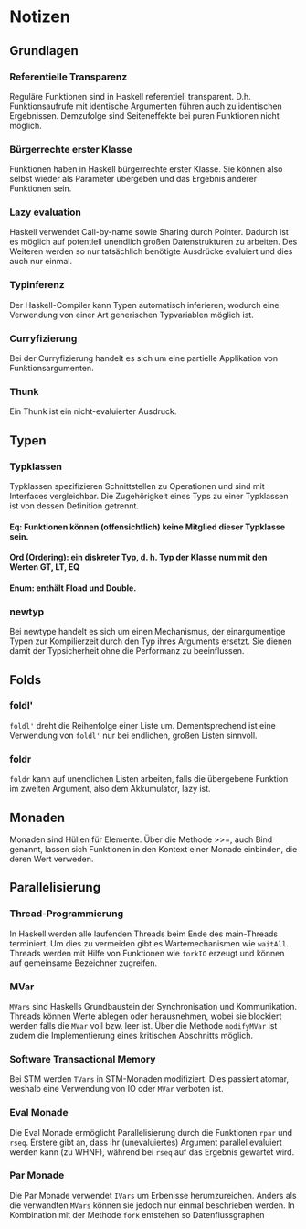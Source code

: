 # Notizen

## Grundlagen

### Referentielle Transparenz

Reguläre Funktionen sind in Haskell referentiell transparent.
D.h. Funktionsaufrufe mit identische Argumenten führen auch zu identischen Ergebnissen.
Demzufolge sind Seiteneffekte bei puren Funktionen nicht möglich.

### Bürgerrechte erster Klasse

Funktionen haben in Haskell bürgerrechte erster Klasse.
Sie können also selbst wieder als Parameter übergeben und das Ergebnis anderer Funktionen sein.

### Lazy evaluation

Haskell verwendet Call-by-name sowie Sharing durch Pointer.
Dadurch ist es möglich auf potentiell unendlich großen Datenstrukturen zu arbeiten.
Des Weiteren werden so nur tatsächlich benötigte Ausdrücke evaluiert und dies auch nur einmal.

### Typinferenz

Der Haskell-Compiler kann Typen automatisch inferieren, wodurch eine Verwendung von einer Art generischen Typvariablen möglich ist.

### Curryfizierung

Bei der Curryfizierung handelt es sich um eine partielle Applikation von Funktionsargumenten.

### Thunk

Ein Thunk ist ein nicht-evaluierter Ausdruck.

## Typen

### Typklassen

Typklassen spezifizieren Schnittstellen zu Operationen und sind mit Interfaces vergleichbar.
Die Zugehörigkeit eines Typs zu einer Typklassen ist von dessen Definition getrennt.

#### Eq: Funktionen können (offensichtlich) keine Mitglied dieser Typklasse sein.

#### Ord (Ordering): ein diskreter Typ, d. h. Typ der Klasse num mit den Werten GT, LT, EQ

#### Enum: enthält Fload und Double.

### newtyp

Bei newtype handelt es sich um einen Mechanismus, der einargumentige Typen zur Kompilierzeit durch den Typ ihres Arguments ersetzt.
Sie dienen damit der Typsicherheit ohne die Performanz zu beeinflussen.

## Folds

### foldl'

`foldl'` dreht die Reihenfolge einer Liste um.
Dementsprechend ist eine Verwendung von `foldl'` nur bei endlichen, großen Listen sinnvoll.

### foldr

`foldr` kann auf unendlichen Listen arbeiten, falls die übergebene Funktion im zweiten Argument, also dem Akkumulator, lazy ist.

## Monaden

Monaden sind Hüllen für Elemente.
Über die Methode >>=, auch Bind genannt, lassen sich Funktionen in den Kontext einer Monade einbinden, die deren Wert verweden.

## Parallelisierung

### Thread-Programmierung

In Haskell werden alle laufenden Threads beim Ende des main-Threads terminiert.
Um dies zu vermeiden gibt es Wartemechanismen wie `waitAll`.
Threads werden mit Hilfe von Funktionen wie `forkIO` erzeugt und können auf gemeinsame Bezeichner zugreifen.

### MVar

`MVars` sind Haskells Grundbaustein der Synchronisation und Kommunikation.
Threads können Werte ablegen oder herausnehmen, wobei sie blockiert werden falls die `MVar` voll bzw. leer ist.
Über die Methode `modifyMVar` ist zudem die Implementierung eines kritischen Abschnitts möglich.

### Software Transactional Memory

Bei STM werden `TVars` in STM-Monaden modifiziert.
Dies passiert atomar, weshalb eine Verwendung von IO oder `MVar` verboten ist.

### Eval Monade

Die Eval Monade ermöglicht Parallelisierung durch die Funktionen `rpar` und `rseq`.
Erstere gibt an, dass ihr (unevaluiertes) Argument parallel evaluiert werden kann (zu WHNF), während bei `rseq` auf das Ergebnis gewartet wird.

### Par Monade

Die Par Monade verwendet `IVars` um Erbenisse herumzureichen.
Anders als die verwandten `MVars` können sie jedoch nur einmal beschrieben werden.
In Kombination mit der Methode `fork` entstehen so Datenflussgraphen